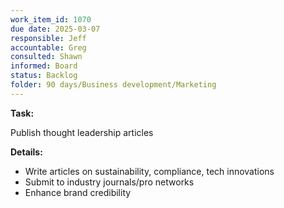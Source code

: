 ```yaml
---
work_item_id: 1070
due date: 2025-03-07
responsible: Jeff
accountable: Greg
consulted: Shawn
informed: Board
status: Backlog
folder: 90 days/Business development/Marketing
---
```


**Task:**

Publish thought leadership articles

**Details:**

- Write articles on sustainability, compliance, tech innovations
- Submit to industry journals/pro networks
- Enhance brand credibility
